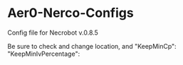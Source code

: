 # Aer0-Nerco-Configs
Config file for Necrobot v.0.8.5

Be sure to check and change location, and "KeepMinCp":  "KeepMinIvPercentage":
